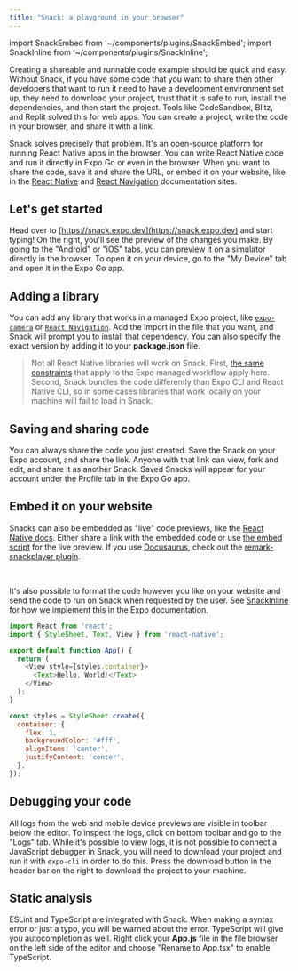 ```yaml
---
title: "Snack: a playground in your browser"
---
```


import SnackEmbed from '~/components/plugins/SnackEmbed';
import SnackInline from '~/components/plugins/SnackInline';

Creating a shareable and runnable code example should be quick and easy. Without Snack, if you have some code that you want to share then other developers that want to run it need to have a development environment set up, they need to download your project, trust that it is safe to run, install the dependencies, and then start the project. Tools like CodeSandbox, Blitz, and Replit solved this for web apps. You can create a project, write the code in your browser, and share it with a link.

Snack solves precisely that problem. It's an open-source platform for running React Native apps in the browser. You can write React Native code and run it directly in Expo Go or even in the browser. When you want to share the code, save it and share the URL, or embed it on your website, like in the [React Native](http://reactnative.dev/) and [React Navigation](https://reactnavigation.org/) documentation sites.

## Let's get started

Head over to [https://snack.expo.dev](https://snack.expo.dev) and start typing! On the right, you'll see the preview of the changes you make. By going to the "Android" or "iOS" tabs, you can preview it on a simulator directly in the browser. To open it on your device, go to the "My Device" tab and open it in the Expo Go app.

## Adding a library

You can add any library that works in a managed Expo project, like [`expo-camera`](../../versions/latest/sdk/camera.md) or [`React Navigation`](https://reactnavigation.org). Add the import in the file that you want, and Snack will prompt you to install that dependency. You can also specify the exact version by adding it to your **package.json** file.

> Not all React Native libraries will work on Snack. First, [the same constraints](../../workflow/using-libraries.md) that apply to the Expo managed workflow apply here. Second, Snack bundles the code differently than Expo CLI and React Native CLI, so in some cases libraries that work locally on your machine will fail to load in Snack.

## Saving and sharing code

You can always share the code you just created. Save the Snack on your Expo account, and share the link. Anyone with that link can view, fork and edit, and share it as another Snack. Saved Snacks will appear for your account under the Profile tab in the Expo Go app.

## Embed it on your website

Snacks can also be embedded as "live" code previews, like the [React Native docs](https://reactnative.dev/docs/intro-react#your-first-component). Either share a link with the embedded code or use [the embed script](https://github.com/expo/snack/blob/main/docs/embedding-snacks.md) for the live preview. If you use [Docusaurus](https://docusaurus.io/), check out the [remark-snackplayer plugin](https://github.com/facebook/react-native-website/tree/master/plugins/remark-snackplayer).

<SnackEmbed snackId="@brents/hello-world" preview />

<br />

It's also possible to format the code however you like on your website and send the code to run on Snack when requested by the user. See [SnackInline](https://github.com/expo/expo/tree/main/docs/components/plugins/SnackInline.tsx) for how we implement this in the Expo documentation.

<SnackInline>

```js
import React from 'react';
import { StyleSheet, Text, View } from 'react-native';

export default function App() {
  return (
    <View style={styles.container}>
      <Text>Hello, World!</Text>
    </View>
  );
}

const styles = StyleSheet.create({
  container: {
    flex: 1,
    backgroundColor: '#fff',
    alignItems: 'center',
    justifyContent: 'center',
  },
});
```

</SnackInline>

## Debugging your code

All logs from the web and mobile device previews are visible in toolbar below the editor. To inspect the logs, click on bottom toolbar and go to the "Logs" tab. While it's possible to view logs, it is not possible to connect a JavaScript debugger in Snack, you will need to download your project and run it with `expo-cli` in order to do this. Press the download button in the header bar on the right to download the project to your machine.

## Static analysis

ESLint and TypeScript are integrated with Snack. When making a syntax error or just a typo, you will be warned about the error. TypeScript will give you autocompletion as well. Right click your **App.js** file in the file browser on the left side of the editor and choose "Rename to App.tsx" to enable TypeScript.